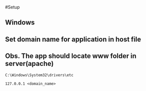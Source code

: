 #Setup

## Windows

## Set domain name for application in host file
## Obs. The app should locate www folder in server(apache)
```C:\Windows\System32\drivers\etc```

```127.0.0.1 <domain_name>```



